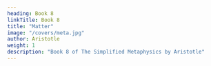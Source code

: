```yaml
---
heading: Book 8
linkTitle: Book 8
title: "Matter"
image: "/covers/meta.jpg"
author: Aristotle
weight: 1
description: "Book 8 of The Simplified Metaphysics by Aristotle"
---
```

